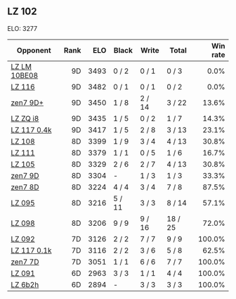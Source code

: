 ## LZ 102 ##

ELO: 3277

Opponent | Rank | ELO | Black | Write | Total | Win rate
---------|-----:|----:|-------|-------|-------|-------:
[LZ LM 10BE08](LZ%20LM%2010BE08.md) | 9D | 3493 | 0 / 2 | 0 / 1 | 0 / 3 | 0.0%
[LZ 116](LZ%20116.md) | 9D | 3482 | 0 / 1 | 0 / 1 | 0 / 2 | 0.0%
[zen7 9D+](zen7%209D+.md) | 9D | 3450 | 1 / 8 | 2 / 14 | 3 / 22 | 13.6%
[LZ ZQ i8](LZ%20ZQ%20i8.md) | 9D | 3435 | 1 / 5 | 0 / 2 | 1 / 7 | 14.3%
[LZ 117 0.4k](LZ%20117%200.4k.md) | 9D | 3417 | 1 / 5 | 2 / 8 | 3 / 13 | 23.1%
[LZ 108](LZ%20108.md) | 8D | 3399 | 1 / 9 | 3 / 4 | 4 / 13 | 30.8%
[LZ 111](LZ%20111.md) | 8D | 3379 | 1 / 1 | 0 / 5 | 1 / 6 | 16.7%
[LZ 105](LZ%20105.md) | 8D | 3329 | 2 / 6 | 2 / 7 | 4 / 13 | 30.8%
[zen7 9D](zen7%209D.md) | 8D | 3304 | - | 1 / 3 | 1 / 3 | 33.3%
[zen7 8D](zen7%208D.md) | 8D | 3224 | 4 / 4 | 3 / 4 | 7 / 8 | 87.5%
[LZ 095](LZ%20095.md) | 8D | 3216 | 5 / 11 | 3 / 3 | 8 / 14 | 57.1%
[LZ 098](LZ%20098.md) | 8D | 3206 | 9 / 9 | 9 / 16 | 18 / 25 | 72.0%
[LZ 092](LZ%20092.md) | 7D | 3126 | 2 / 2 | 7 / 7 | 9 / 9 | 100.0%
[LZ 117 0.1k](LZ%20117%200.1k.md) | 7D | 3116 | 2 / 2 | 3 / 6 | 5 / 8 | 62.5%
[zen7 7D](zen7%207D.md) | 7D | 3051 | 1 / 1 | 6 / 6 | 7 / 7 | 100.0%
[LZ 091](LZ%20091.md) | 6D | 2963 | 3 / 3 | 1 / 1 | 4 / 4 | 100.0%
[LZ 6b2h](LZ%206b2h.md) | 6D | 2894 | - | 3 / 3 | 3 / 3 | 100.0%
